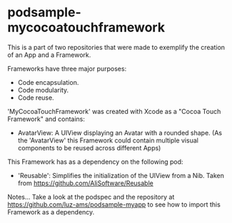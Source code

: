 # podsample-mycocoatouchframework

This is a part of two repositories that were made to exemplify the creation of an App and a Framework. 

Frameworks have three major purposes:
- Code encapsulation.
- Code modularity.
- Code reuse.

'MyCocoaTouchFramework' was created with Xcode as a "Cocoa Touch Framework" and contains:
- AvatarView: A UIView displaying an Avatar with a rounded shape.
(As the 'AvatarView' this Framework could contain multiple visual components to be reused across different Apps)

This Framework has as a dependency on the following pod:
- 'Reusable': Simplifies the initialization of the UIView from a Nib. Taken from https://github.com/AliSoftware/Reusable

Notes...
Take a look at the podspec and the repository at https://github.com/luz-ams/podsample-myapp to see how to import this Framework as a dependency.

